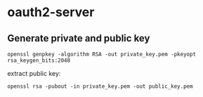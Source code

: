 # oauth2-server


## Generate private and public key
```azure
openssl genpkey -algorithm RSA -out private_key.pem -pkeyopt rsa_keygen_bits:2048
```

extract public key:
```azure
openssl rsa -pubout -in private_key.pem -out public_key.pem
```


